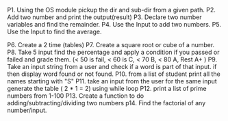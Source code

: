 P1. Using the OS module pickup the dir and sub-dir from a given path.
P2. Add two number and print the output(result)
P3. Declare two number variables and find the remainder.
P4. Use the Input to add two numbers.
P5. Use the Input to find the average.

P6. Create a 2 time (tables)
P7. Create a square root or cube of a number.
P8. Take 5 input find the percentage and apply a condition if you passed or failed and grade them. (< 50 is fail, < 60 is C, < 70 B, < 80 A, Rest A+ )
P9. Take an input string from a user and check if a word is part of that input. if then display word found or not found.
P10. from a list of student print all the names starting with "S"
P11. take an input from the user for the same input generate the table ( 2 \* 1 = 2) using while loop
P12. print a list of prime numbers from 1-100
P13. Create a function to do adding/subtracting/dividing two numbers
p14. Find the factorial of any number/input.
